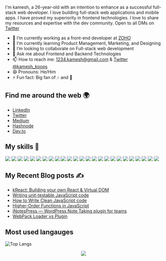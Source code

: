 I'm kamesh, a 26-year-old with an intention to enhance as a successful full-stack web developer. I love building full-stack web applications and mobile apps. I have proved my superiority in frontend technologies. I love to share my resources and expertise with the dev community. Open to all DMs on [Twitter](https://twitter.com/kamesh_koops)

- 🔭 I’m currently working as a front-end developer at [ZOHO](https://zoho.com/)
- 🌱 I’m currently learning Product Management, Marketing, and Designing
- 👯 I’m looking to collaborate on Full-stack web development
- 💬 Ask me about Frontend and Backend Technologies 
- 📫 How to reach me: [1234.kamesh@gmail.com](mailto:1234.kamesh@gmail.com) & [Twitter @kamesh_koops](https://twitter.com/kamesh_koops)
- 😄 Pronouns: He/Him
- ⚡ Fun fact: Big fan of 🎶 and 🍲

## Find me around the web 🌍
- [LinkedIn](https://www.linkedin.com/in/kameshsethupathi/)
- [Twitter](https://twitter.com/kamesh_koops)
- [Medium](https://medium.com/@kamesh-dev)
- [Hashnode](https://codeminer.hashnode.dev)
- [Dev.to](https://dev.to/kamesh_dev)


## My skills 🚀
![](https://img.shields.io/badge/HTML5-E34F26?style=for-the-badge&logo=html5&logoColor=white)
![](https://img.shields.io/badge/CSS3-1572B6?style=for-the-badge&logo=css3&logoColor=white)
![](https://img.shields.io/badge/JavaScript-F7DF1E?style=for-the-badge&logo=javascript&logoColor=black)
![](https://img.shields.io/badge/Typescript-0769AD?style=for-the-badge&logo=typescript&logoColor=white)
![](https://img.shields.io/badge/Sass-CC6699?style=for-the-badge&logo=sass&logoColor=white)
![](https://img.shields.io/badge/Tailwind_CSS-38B2AC?style=for-the-badge&logo=tailwind-css&logoColor=white)
![](https://img.shields.io/badge/Bootstrap-563D7C?style=for-the-badge&logo=bootstrap&logoColor=white)
![](https://img.shields.io/badge/Node.js-43853D?style=for-the-badge&logo=node.js&logoColor=white)
![](https://img.shields.io/badge/Php-6c5ce7?style=for-the-badge&logo=php&logoColor=white)
![](https://img.shields.io/badge/Express.js-404D59?style=for-the-badge)
![](https://img.shields.io/badge/React-20232A?style=for-the-badge&logo=react&logoColor=61DAFB)
![](https://img.shields.io/badge/Redux-593D88?style=for-the-badge&logo=redux&logoColor=white)
![](https://img.shields.io/badge/Preact-593D88?style=for-the-badge&logo=preact&logoColor=white)
![](https://img.shields.io/badge/jQuery-0769AD?style=for-the-badge&logo=jquery&logoColor=white)
![](https://img.shields.io/badge/MongoDB-4EA94B?style=for-the-badge&logo=mongodb&logoColor=white)
![](https://img.shields.io/badge/Mysql-0769AD?style=for-the-badge&logo=mysql&logoColor=white)
![](https://img.shields.io/badge/Digitalocean-4285F4?style=for-the-badge&logo=digitalocean&logoColor=white)
![](https://img.shields.io/badge/Firebase-F7DF1E?style=for-the-badge&logo=firebase&logoColor=black)
![](https://img.shields.io/badge/figma-0AC97F?style=for-the-badge&logo=figma&logoColor=white)
![](https://img.shields.io/badge/Wordpress-777?style=for-the-badge&logo=wordpress&logoColor=white)
![](https://img.shields.io/badge/Markdown-000000?style=for-the-badge&logo=markdown&logoColor=white)
![](https://img.shields.io/badge/Python-0769AD?style=for-the-badge&logo=python&logoColor=white)
![](https://img.shields.io/badge/Shell-000?style=for-the-badge)
![](https://img.shields.io/badge/Rollup-E34F26?style=for-the-badge&logo=rollup&logoColor=white)
![](https://img.shields.io/badge/Webpack-000?style=for-the-badge&logo=webpack&logoColor=white)

## My Recent Blog posts ✍️
- [kReact: Building your own React & Virtual DOM](https://kamesh-dev.medium.com/kreact-building-your-own-react-virtual-dom-b0376cbbd3c)
- [Writing unit-testable JavaScript code](https://kamesh-dev.medium.com/writing-unit-testable-javascript-code-2df561f933aa)
- [How to Write Clean JavaScript code](https://kamesh-dev.medium.com/how-to-write-clean-javascript-code-97e4bb86599b)
- [Higher-Order Functions in JavaScript](https://kamesh-dev.medium.com/higher-order-functions-in-javascript-cbc356a607c0)
- [iNotesPress — WordPress Note Taking plugin for teams](https://kamesh-dev.medium.com/inotespress-wordpress-note-taking-plugin-for-teams-8f6e9b176d16)
- [WebPack Loader vs Plugin](https://dev.to/kamesh_dev/webpack-loader-vs-plugin-1l20)


## Most used langauges
![Top Langs](https://github-readme-stats.vercel.app/api/top-langs/?username=git-kamesh&layout=compact&langs_count=8)

<p align='center'><img src='https://visitor-badge.laobi.icu/badge?page_id=git-kamesh'></p>